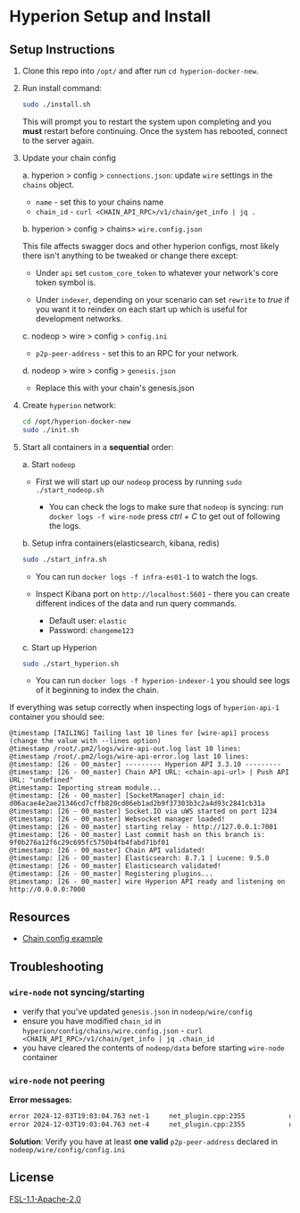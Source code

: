 # Hyperion Setup and Install

## Setup Instructions

1. Clone this repo into `/opt/` and after run `cd hyperion-docker-new`.
2. Run install command:

    ```sh
    sudo ./install.sh
    ```

    This will prompt you to restart the system upon completing and you **must** restart before continuing.
    Once the system has rebooted, connect to the server again.

3. Update your chain config

    a. hyperion > config > `connections.json`: update `wire` settings in the `chains` object.

    - `name` - set this to your chains name
    - `chain_id` - `curl <CHAIN_API_RPC>/v1/chain/get_info | jq .`

    b. hyperion > config > chains> ```wire.config.json```

    This file affects swagger docs and other hyperion configs, most likely there isn't anything to be tweaked or change there except:

    - Under `api` set `custom_core_token` to whatever your network's core token symbol is.

    - Under `indexer`, depending on your scenario can set `rewrite` to *true* if you want it to reindex on each start up which is useful for development networks.

    c. nodeop > wire > config > `config.ini`

    - `p2p-peer-address` - set this to an RPC for your network.

    d. nodeop > wire > config > ```genesis.json```

    - Replace this with your chain's genesis.json

4. Create `hyperion` network:

     ```sh
     cd /opt/hyperion-docker-new
     sudo ./init.sh
     ```

5. Start all containers in a **sequential** order:

    a. Start `nodeop`

    - First we will start up our `nodeop` process by running ```sudo ./start_nodeop.sh```

      - You can check the logs to make sure that `nodeop` is syncing:  run ```docker logs -f wire-node``` press *ctrl + C* to get out of following the logs.

    b. Setup infra containers(elasticsearch, kibana, redis)

     ```sh
     sudo ./start_infra.sh
     ```

     - You can run ```docker logs -f infra-es01-1``` to watch the logs.
     - Inspect Kibana port on `http://localhost:5601` - there you can create different indices of the data and run query commands.

       - Default user: `elastic`
       - Password: `changeme123`

    c. Start up Hyperion

     ```sh
     sudo ./start_hyperion.sh
     ```

     - You can run ```docker logs -f hyperion-indexer-1``` you should see logs of it beginning to index the chain.

If everything was setup correctly when inspecting logs of `hyperion-api-1` container you should see:

```log
@timestamp [TAILING] Tailing last 10 lines for [wire-api] process (change the value with --lines option)
@timestamp /root/.pm2/logs/wire-api-out.log last 10 lines:
@timestamp /root/.pm2/logs/wire-api-error.log last 10 lines:
@timestamp: [26 - 00_master] --------- Hyperion API 3.3.10 ---------
@timestamp: [26 - 00_master] Chain API URL: <chain-api-url> | Push API URL: "undefined"
@timestamp: Importing stream module...
@timestamp: [26 - 00_master] [SocketManager] chain_id: d06acae4e2ae21346cd7cffb820cd06eb1ad2b9f37303b3c2a4d93c2841cb31a
@timestamp: [26 - 00_master] Socket.IO via uWS started on port 1234
@timestamp: [26 - 00_master] Websocket manager loaded!
@timestamp: [26 - 00_master] starting relay - http://127.0.0.1:7001
@timestamp: [26 - 00_master] Last commit hash on this branch is: 9f0b276a12f6c29c695fc5750b4fb4fabd71bf01
@timestamp: [26 - 00_master] Chain API validated!
@timestamp: [26 - 00_master] Elasticsearch: 8.7.1 | Lucene: 9.5.0
@timestamp: [26 - 00_master] Elasticsearch validated!
@timestamp: [26 - 00_master] Registering plugins...
@timestamp: [26 - 00_master] wire Hyperion API ready and listening on http://0.0.0.0:7000
```

## Resources

- [Chain config example](https://hyperion.docs.eosrio.io/providers/setup/chain/?h=chain#example)

## Troubleshooting

### `wire-node` not syncing/starting

- verify that you've updated `genesis.json` in `nodeop/wire/config`
- ensure you have modified `chain_id` in `hyperion/config/chains/wire.config.json`  - `curl <CHAIN_API_RPC>/v1/chain/get_info | jq .chain_id`
- you have cleared the contents of  `nodeop/data` before starting `wire-node` container

### `wire-node` not peering

**Error messages:**

```sh
error 2024-12-03T19:03:04.763 net-1     net_plugin.cpp:2355           operator()           ] connection failed to 0.0.0.0:0 Connection refused
error 2024-12-03T19:03:04.763 net-4     net_plugin.cpp:2355           operator()           ] connection failed to 0.0.0.0:0 
```

**Solution**: Verify you have at least **one valid** `p2p-peer-address` declared in `nodeop/wire/config/config.ini`

## License

[FSL-1.1-Apache-2.0](./LICENSE.md)
